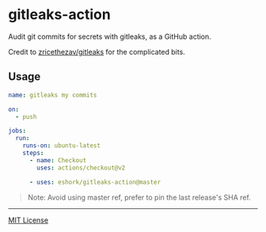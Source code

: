 # gitleaks-action

Audit git commits for secrets with gitleaks, as a GitHub action.

Credit to [zricethezav/gitleaks](https://github.com/zricethezav/gitleaks) for the complicated bits.

## Usage

```yaml
name: gitleaks my commits

on:
  - push

jobs:
  run:
    runs-on: ubuntu-latest
    steps:
      - name: Checkout
        uses: actions/checkout@v2

      - uses: eshork/gitleaks-action@master
```

> Note: Avoid using master ref, prefer to pin the last release's SHA ref.

----

[MIT License](LICENSE)
